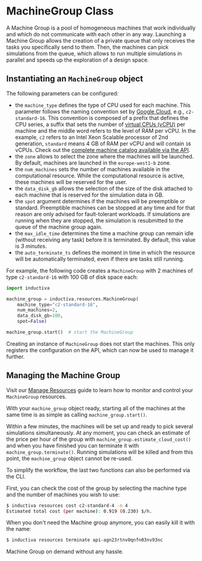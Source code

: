 # MachineGroup Class

A Machine Group is a pool of homogeneous machines that work individually and 
which do not communicate with each other in any way. Launching a Machine Group
allows the creation of a private queue that only receives the tasks you specifically
send to them. Then, the machines can pick simulations from the queue, which allows
to run multiple simulations in parallel and speeds up the exploration of a design space.

## Instantiating an `MachineGroup` object
The following parameters can be configured:
- the `machine_type` defines the type of CPU used for each machine. This parameter
follows the naming convention set by
[Google Cloud](https://cloud.google.com/compute/docs/machine-types),
e.g., `c2-standard-16`. This convention is composed of a prefix that defines the
CPU series, a suffix that sets the number of
[virtual CPUs (vCPU)](https://cloud.google.com/compute/docs/cpu-platforms)
per machine and the middle word refers to the level of RAM per vCPU. In the example,
`c2` refers to an Intel Xeon Scalable processor of 2nd generation, `standard`
means 4 GB of RAM per vCPU and will contain `16` vCPUs.
Check out the 
[complete machine catalog available via the API](https://inductiva.ai/machines). 
- the `zone` allows to select the zone where the machines will be launched. By default, machines are launched in the `europe-west1-b` zone.
- the `num_machines` sets the number of machines available in the computational
resource. While the computational resource is active, these machines will be reserved
for the user.
- the `data_disk_gb` allows the selection of the size of the disk attached to each machine that is reserved for the simulation data in GB.
- the `spot` argument determines if the machines will be preemptible or standard.
Preemptible machines can be stopped at any time and for that reason are only
advised for fault-tolerant workloads. If simulations are running when they are
stopped, the simulation is resubmitted to the queue of the machine group again.
- the `max_idle_time` determines the time a machine group can remain idle (without
receiving any task) before it is terminated. By default, this value is _3 minutes_.
- the `auto_terminate_ts` defines the moment in time in which the resource will
be automatically terminated, even if there are tasks still running.

For example, the following code creates a `MachineGroup` with 2 machines of type
`c2-standard-16` with 100 GB of disk space each:

```python
import inductiva

machine_group = inductiva.resources.MachineGroup(
    machine_type="c2-standard-16",
    num_machines=2,
    data_disk_gb=100,
    spot=False)

machine_group.start()  # start the MachineGroup
```

Creating an instance of `MachineGroup` does not start the machines. 
This only registers the configuration on the API, which can now be used
to manage it further.

## Managing the Machine Group

Visit our [Manage Resources](../manage_computational_resources.md) guide to learn how to monitor and control your `MachineGroup` resources.

With your `machine_group` object ready, starting all of the machines at the same
time is as simple as calling `machine_group.start()`.

Within a few minutes, the machines will be set up and ready to pick several
simulations simultaneously. At any moment, you can check an estimate of the
price per hour of the group with `machine_group.estimate_cloud_cost()` and
when you have finished you can terminate it with `machine_group.terminate()`.
Running simulations will be killed and from this point, the `machine_group`
object cannot be re-used.

To simplify the workflow, the last two functions can also be performed via the CLI.

First, you can check the cost of the group by selecting the machine
type and the number of machines you wish to use:

```bash
$ inductiva resources cost c2-standard-4 -n 4
Estimated total cost (per machine): 0.919 (0.230) $/h.
```

When you don't need the Machine group anymore, you can easily kill it with the name:

```bash
$ inductiva resources terminate api-agn23rtnv0qnfn03nv93nc
```

Machine Group on demand without any hassle.
